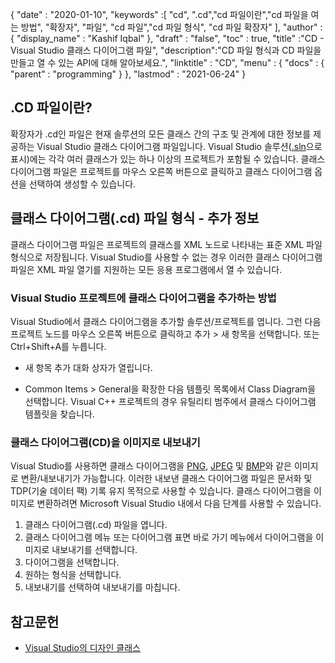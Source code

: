 {
  "date" : "2020-01-10",
  "keywords" :[ "cd", ".cd","cd 파일이란","cd 파일을 여는 방법", "확장자", "파일", "cd 파일","cd 파일 형식", "cd 파일 확장자" ],
  "author" : {
    "display_name" : "Kashif Iqbal"
},
  "draft" : "false",
  "toc" : true,
  "title" :"CD - Visual Studio 클래스 다이어그램 파일",
  "description":"CD 파일 형식과 CD 파일을 만들고 열 수 있는 API에 대해 알아보세요.",
  "linktitle" : "CD",
  "menu" : {
    "docs" : {
      "parent" : "programming"
}
},
  "lastmod" : "2021-06-24"
}

## .CD 파일이란?

확장자가 .cd인 파일은 현재 솔루션의 모든 클래스 간의 구조 및 관계에 대한 정보를 제공하는 Visual Studio 클래스 다이어그램 파일입니다. Visual Studio 솔루션([.sln](/ko/programming/sln/)으로 표시)에는 각각 여러 클래스가 있는 하나 이상의 프로젝트가 포함될 수 있습니다. 클래스 다이어그램 파일은 프로젝트를 마우스 오른쪽 버튼으로 클릭하고 클래스 다이어그램 옵션을 선택하여 생성할 수 있습니다.

## 클래스 다이어그램(.cd) 파일 형식 - 추가 정보

클래스 다이어그램 파일은 프로젝트의 클래스를 XML 노드로 나타내는 표준 XML 파일 형식으로 저장됩니다. Visual Studio를 사용할 수 없는 경우 이러한 클래스 다이어그램 파일은 XML 파일 열기를 지원하는 모든 응용 프로그램에서 열 수 있습니다.

### Visual Studio 프로젝트에 클래스 다이어그램을 추가하는 방법

Visual Studio에서 클래스 다이어그램을 추가할 솔루션/프로젝트를 엽니다. 그런 다음 프로젝트 노드를 마우스 오른쪽 버튼으로 클릭하고 추가 > 새 항목을 선택합니다. 또는 Ctrl+Shift+A를 누릅니다.

* 새 항목 추가 대화 상자가 열립니다.

* Common Items > General을 확장한 다음 템플릿 목록에서 Class Diagram을 선택합니다. Visual C++ 프로젝트의 경우 유틸리티 범주에서 클래스 다이어그램 템플릿을 찾습니다.

### 클래스 다이어그램(CD)을 이미지로 내보내기

Visual Studio를 사용하면 클래스 다이어그램을 [PNG](/ko/image/png/), [JPEG](/ko/image/jpeg/) 및 [BMP](/ko/image/bmp/)와 같은 이미지로 변환/내보내기가 가능합니다. 이러한 내보낸 클래스 다이어그램 파일은 문서화 및 TDP(기술 데이터 팩) 기록 유지 목적으로 사용할 수 있습니다. 클래스 다이어그램을 이미지로 변환하려면 Microsoft Visual Studio 내에서 다음 단계를 사용할 수 있습니다.

1. 클래스 다이어그램(.cd) 파일을 엽니다.
1. 클래스 다이어그램 메뉴 또는 다이어그램 표면 바로 가기 메뉴에서 다이어그램을 이미지로 내보내기를 선택합니다.
1. 다이어그램을 선택합니다.
1. 원하는 형식을 선택합니다.
1. 내보내기를 선택하여 내보내기를 마칩니다.

## 참고문헌

* [Visual Studio의 디자인 클래스](https://learn.microsoft.com/en-us/visualstudio/ide/class-designer/designing-and-viewing-classes-and-types?view=vs-2019)

